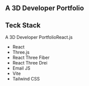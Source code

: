 ## A 3D Developer Portfolio

## Teck Stack
A 3D Developer PortfolioReact.js
- React
- Three.js
- React Three Fiber
- React Three Drei
- Email JS
- Vite
- Tailwind CSS
